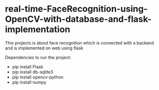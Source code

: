 # real-time-FaceRecognition-using-OpenCV-with-database-and-flask-implementation
This projects is about face recognition which is connected with a backend and is implemented on web using flask

Dependencies to run the project:
- pip install Flask
- pip install db-sqlite3
- pip install opencv-python
- pip install numpy
